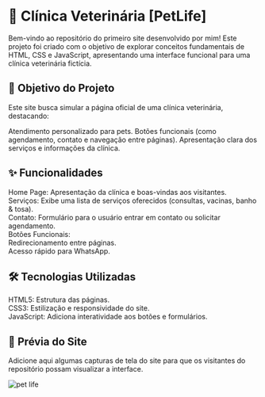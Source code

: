 ## <h1>🐾 Clínica Veterinária [PetLife]</h1>
Bem-vindo ao repositório do primeiro site desenvolvido por mim! Este projeto foi criado com o objetivo de explorar conceitos fundamentais de HTML, CSS e JavaScript, apresentando uma interface funcional para uma clínica veterinária fictícia.

## <h2>🎯 Objetivo do Projeto</h2>
Este site busca simular a página oficial de uma clínica veterinária, destacando:

Atendimento personalizado para pets.
Botões funcionais (como agendamento, contato e navegação entre páginas).
Apresentação clara dos serviços e informações da clínica.

## <h2>✨ Funcionalidades</h2>
Home Page: Apresentação da clínica e boas-vindas aos visitantes.<br>
Serviços: Exibe uma lista de serviços oferecidos (consultas, vacinas, banho & tosa).<br>
Contato: Formulário para o usuário entrar em contato ou solicitar agendamento.<br>
Botões Funcionais:<br>
Redirecionamento entre páginas.<br>
Acesso rápido para WhatsApp.<br>

## <h2>🛠️ Tecnologias Utilizadas</h2>
HTML5: Estrutura das páginas.<br>
CSS3: Estilização e responsividade do site.<br>
JavaScript: Adiciona interatividade aos botões e formulários.<br>

## <h2>📸 Prévia do Site</h2>
Adicione aqui algumas capturas de tela do site para que os visitantes do repositório possam visualizar a interface.

![pet life](https://github.com/user-attachments/assets/013c9a57-61f9-4930-960c-6c2cfa002844)
